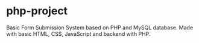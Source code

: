 # php-project
Basic Form Submission System based on PHP and MySQL database. Made with basic HTML, CSS, JavaScript and backend with PHP.
